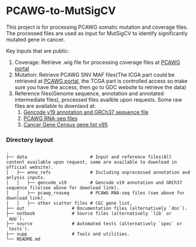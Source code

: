 # PCAWG-to-MutSigCV

This project is for processing PCAWG somatic mutation and coverage files. The processed files are used as input for MutSigCV to identify significantly mutated gene in cancer.

Key Inputs that are public:
1. Coverage: Retrieve .wig file for processing coverage files at [PCAWG portal](https://dcc.icgc.org/releases/PCAWG/consensus_snv_indel/wig_files)
2. Mutation: Retrieve PCAWG SNV MAF files(The ICGA part could be retrieved at [PCAWG portal](https://dcc.icgc.org/releases/PCAWG/consensus_snv_indel/), the TCGA part is controlled access so make sure you have the access, then go to GDC website to retrieve the data)
3. Reference files(Genome sequence, annotation and annotated intermediate files), processed files availble upon requests. Some raw files are available to downlaod at:
    1. [Gencode v19 annotation and GRCh37 sequence file](https://www.gencodegenes.org/human/release_19.html)
    2. [PCAWG RNA-seq files](https://dcc.icgc.org/releases/PCAWG/transcriptome/gene_expression)
    3. [Cancer Gene Census gene list v95](https://cancer.sanger.ac.uk/census)



### Directory layout
    .
    ├── data                        # Input and reference files(All content available upon request, some are available to download in official website).  
    │   ├── anno_refs               # Including unprocessed annotation and anlysis inputs.  
    │   │   ├── gencode_v19         # Gencode v19 annotation and GRCh37 sequence file(see above for download link).  
    │   │   ├── pcawg_rnaseq        # PCAWG RNA-seq files (see above for download link).  
    │   │   ├── other scatter files # CGC gene list,
    ├── out                  # Documentation files (alternatively `doc`).  
    ├── notbook              # Source files (alternatively `lib` or `app`).  
    ├── source               # Automated tests (alternatively `spec` or `tests`).  
    ├── supp                 # Tools and utilities. 
    └── README.md
